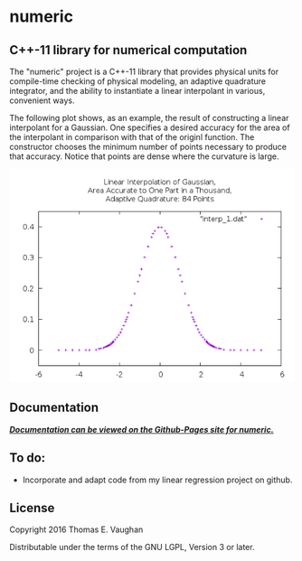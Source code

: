 
# numeric

## C++-11 library for numerical computation

The "numeric" project is a C++-11 library that provides physical units for
compile-time checking of physical modeling, an adaptive quadrature integrator,
and the ability to instantiate a linear interpolant in various, convenient
ways.

The following plot shows, as an example, the result of constructing a linear
interpolant for a Gaussian.  One specifies a desired accuracy for the area of
the interpolant in comparison with that of the originl function.  The
constructor chooses the minimum number of points necessary to produce that
accuracy.  Notice that points are dense where the curvature is large.

![Interpolant of Gaussian for Tolerance=1.0E-03 on Value of Integral](src/examples/interp_1.png)

## Documentation

***[Documentation can be viewed on the Github-Pages site for numeric.](https://tevaughan.github.io/numeric/doxygen-html)***

## To do:

 - Incorporate and adapt code from my linear regression project on github.

## License

Copyright 2016
Thomas E. Vaughan

Distributable under the terms of the GNU LGPL, Version 3 or later.

